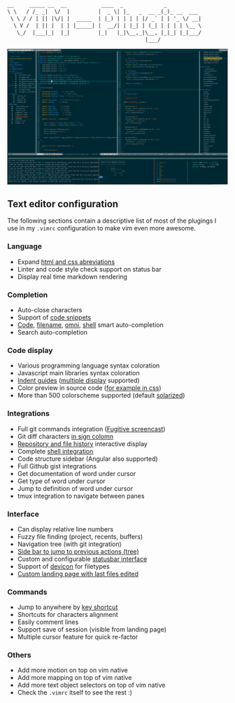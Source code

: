 ```
__     _____ __  __           ____  _             _           
\ \   / /_ _|  \/  |         |  _ \| |_   _  __ _(_)_ __  ___ 
 \ \ / / | || |\/| |  _____  | |_) | | | | |/ _` | | '_ \/ __|
  \ V /  | || |  | | |_____| |  __/| | |_| | (_| | | | | \__ \
   \_/  |___|_|  |_|         |_|   |_|\__,_|\__, |_|_| |_|___/
                                            |___/             
```

[![Project Overview](gallery/overview.png)](gallery/)

## Text editor configuration

The following sections contain a descriptive list of most of the plugings I use in my `.vimrc` configuration to make vim even more awesome.

### Language

* Expand [html and css abreviations](http://docs.emmet.io/cheat-sheet/)
* Linter and code style check support on status bar
* Display real time markdown rendering

### Completion

* Auto-close characters
* Support of [code snippets](https://github.com/Shougo/neosnippet-snippets/tree/master/neosnippets)
* [Code](https://f.cloud.github.com/assets/214488/623496/94ed19a2-cf68-11e2-8d33-3aad8a39d7c1.gif), [filename](https://f.cloud.github.com/assets/214488/623151/284ad86e-cf5b-11e2-828e-257d31bf0572.png), [omni](https://f.cloud.github.com/assets/41495/622456/fb2cc0bc-cf42-11e2-94e8-403cdcf5427e.png), [shell](https://f.cloud.github.com/assets/41495/622458/01dbc660-cf43-11e2-85f1-326e7432b0a1.png) smart auto-completion
* Search auto-completion

### Code display

* Various programming language syntax coloration
* Javascript main libraries syntax coloration
* [Indent guides](http://i.imgur.com/ONgoj.png) ([multiple display](http://i.imgur.com/2ZA7oaZ.png) supported)
* Color preview in source code ([for example in css](http://ap.github.io/vim-css-color/screenshot.png))
* More than 500 colorscheme supported (default [solarized](http://ethanschoonover.com/solarized))

### Integrations

* Full git commands integration ([Fugitive screencast](http://vimcasts.org/categories/git/))
* Git diff characters [in sign colomn](https://raw.github.com/airblade/vim-gitgutter/master/screenshot.png)
* [Repository and file history](http://www.gregsexton.org/images/gitk-vim.jpg) interactive display
* Complete [shell integration](https://f.cloud.github.com/assets/980000/982716/eb45a994-0817-11e3-806e-ce6e731b86ef.png)
* Code structure sidebar (Angular also supported)
* Full Github gist integrations
* Get documentation of word under cursor
* Get type of word under cursor
* Jump to definition of word under cursor
* tmux integration to navigate between panes

### Interface

* Can display relative line numbers
* Fuzzy file finding (project, recents, buffers)
* Navigation tree (with git integration)
* [Side bar to jump to previous actions (tree)](http://farm5.static.flickr.com/4113/5093114605_ebc46d6494.jpg)
* Custom and configurable [statusbar interface](https://github.com/bling/vim-airline/wiki/screenshots/demo.gif)
* Support of [devicon](http://devicon.fr/) for filetypes 
* [Custom landing page with last files edited](https://raw.githubusercontent.com/mhinz/vim-startify/102aa438b2d2a88e2b4e331d8ff5320eed52f0c4/startify.png)

### Commands

* Jump to anywhere by [key shortcut](https://f.cloud.github.com/assets/3797062/2039359/a8e938d6-899f-11e3-8789-60025ea83656.gif)
* Shortcuts for characters alignment
* Easily comment lines
* Support save of session (visible from landing page)
* Multiple cursor feature for quick re-factor

### Others

* Add more motion on top on vim native
* Add more mapping on top of vim native
* Add more text object selectors on top of vim native
* Check the `.vimrc` itself to see the rest :)
